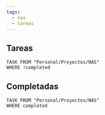 ```yaml
---
tags:
  - nas
  - tareas
---
```


## Tareas
```dataview
TASK FROM "Personal/Proyectos/NAS"
WHERE !completed
```

## Completadas
```dataview
TASK FROM "Personal/Proyectos/NAS"
WHERE completed
```